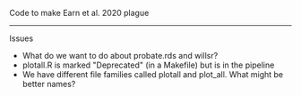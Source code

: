 
Code to make Earn et al. 2020 plague

----------------------------------------------------------------------

Issues
* What do we want to do about probate.rds and willsr?
* plotall.R is marked "Deprecated" (in a Makefile) but is in the pipeline
* We have different file families called plotall and plot_all. What might be better names?
